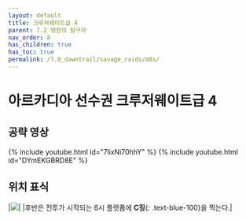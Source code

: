 ```yaml
---
layout: default
title: 크루저웨이트급 4
parent: 7.2 영원의 탐구자
nav_order: 8
has_children: true
has_toc: true
permalink: /7.0_dawntrail/savage_raids/m8s/
---
```


# **아르카디아 선수권 크루저웨이트급 4**

## 공략 영상

{% include youtube.html id="7lixNi70hhY" %}
{% include youtube.html id="DYmEKGBRD8E" %}

## 위치 표식

|![]({{site.baseurl}}/images/7.0_dawntrail/m8s/marker.png)|
|후반은 전투가 시작되는 6시 플랫폼에 **C징**{: .text-blue-100}을 찍는다.|


